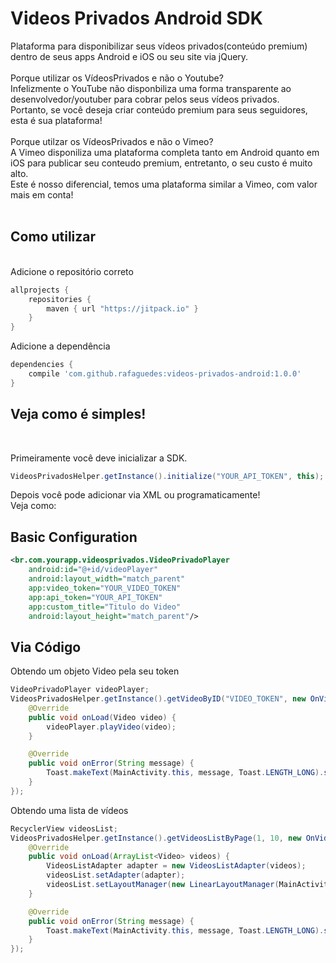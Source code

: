 # Videos Privados Android SDK
Plataforma para disponibilizar seus vídeos privados(conteúdo premium) dentro de seus apps Android e iOS ou seu site via jQuery.<br />
<br />
Porque utilizar os VídeosPrivados e não o Youtube?<br />
Infelizmente o YouTube não disponbiliza uma forma transparente ao desenvolvedor/youtuber para cobrar pelos seus vídeos privados.<br />
Portanto, se você deseja criar conteúdo premium para seus seguidores, esta é sua plataforma!<br />
<br />
Porque utilzar os VídeosPrivados e não o Vimeo?<br />
A Vimeo disponiliza uma plataforma completa tanto em Android quanto em iOS para publicar seu conteudo premium, entretanto, o seu custo é muito alto. <br />
Este é nosso diferencial, temos uma plataforma similar a Vimeo, com valor mais em conta!<br />
<br />

## Como utilizar
<br />
Adicione o repositório correto

```gradle
allprojects {
    repositories {
        maven { url "https://jitpack.io" }
    }
}
```

Adicione a dependência

```gradle
dependencies {
    compile 'com.github.rafaguedes:videos-privados-android:1.0.0'
}
```

## Veja como é simples!
<br />

Primeiramente você deve inicializar a SDK.
```java
VideosPrivadosHelper.getInstance().initialize("YOUR_API_TOKEN", this);
```

Depois você pode adicionar via XML ou programaticamente!</br>
Veja como:

## Basic Configuration
```xml
<br.com.yourapp.videosprivados.VideoPrivadoPlayer
    android:id="@+id/videoPlayer"
    android:layout_width="match_parent"
    app:video_token="YOUR_VIDEO_TOKEN"
    app:api_token="YOUR_API_TOKEN"
    app:custom_title="Titulo do Video"
    android:layout_height="match_parent"/>
```

## Via Código
Obtendo um objeto Video pela seu token
```java
VideoPrivadoPlayer videoPlayer;
VideosPrivadosHelper.getInstance().getVideoByID("VIDEO_TOKEN", new OnVideoLoaded() {
    @Override
    public void onLoad(Video video) {
        videoPlayer.playVideo(video);
    }

    @Override
    public void onError(String message) {
        Toast.makeText(MainActivity.this, message, Toast.LENGTH_LONG).show();
    }
});
```

Obtendo uma lista de vídeos
```java
RecyclerView videosList;
VideosPrivadosHelper.getInstance().getVideosListByPage(1, 10, new OnVideoListLoaded() {
    @Override
    public void onLoad(ArrayList<Video> videos) {
        VideosListAdapter adapter = new VideosListAdapter(videos);
        videosList.setAdapter(adapter);
        videosList.setLayoutManager(new LinearLayoutManager(MainActivity.this));
    }

    @Override
    public void onError(String message) {
        Toast.makeText(MainActivity.this, message, Toast.LENGTH_LONG).show();
    }
});
```
